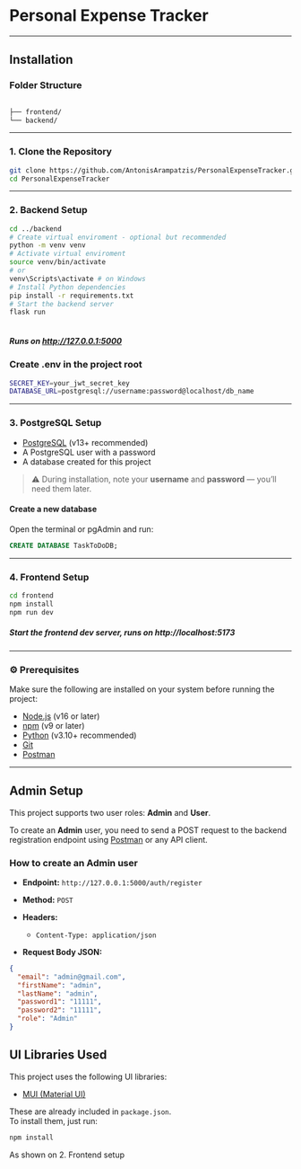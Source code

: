 # Personal Expense Tracker
---
## Installation

### Folder Structure

```bash

├── frontend/ 
└── backend/ 
```

---

### 1. Clone the Repository

```bash
git clone https://github.com/AntonisArampatzis/PersonalExpenseTracker.git
cd PersonalExpenseTracker

```
---

### 2. Backend Setup

```bash
cd ../backend
# Create virtual enviroment - optional but recommended
python -m venv venv         
# Activate virtual enviroment
source venv/bin/activate
# or  
venv\Scripts\activate # on Windows
# Install Python dependencies
pip install -r requirements.txt
# Start the backend server
flask run                   
      
```
##### Runs on http://127.0.0.1:5000

### Create .env in the project root
```bash
SECRET_KEY=your_jwt_secret_key
DATABASE_URL=postgresql://username:password@localhost/db_name
```
---

### 3. PostgreSQL Setup
- [PostgreSQL](https://www.postgresql.org/download/) (v13+ recommended)
- A PostgreSQL user with a password
- A database created for this project
> ⚠️ During installation, note your **username** and **password** — you’ll need them later.

####  Create a new database

Open the terminal or pgAdmin and run:

```sql
CREATE DATABASE TaskToDoDB;
```
---
### 4. Frontend Setup

```bash
cd frontend
npm install        
npm run dev        
```
##### Start the frontend dev server, runs on http://localhost:5173
---

### ⚙️ Prerequisites

Make sure the following are installed on your system before running the project:

- [Node.js](https://nodejs.org/) (v16 or later)
- [npm](https://www.npmjs.com/) (v9 or later)
- [Python](https://www.python.org/) (v3.10+ recommended)
- [Git](https://git-scm.com/)
- [Postman](https://www.postman.com/) 
---

## Admin Setup

This project supports two user roles: **Admin** and **User**.

To create an **Admin** user, you need to send a POST request to the backend registration endpoint using [Postman](https://www.postman.com/) or any API client.

### How to create an Admin user

- **Endpoint:** `http://127.0.0.1:5000/auth/register`  
- **Method:** `POST`  
- **Headers:**  
  - `Content-Type: application/json`

- **Request Body JSON:**

```json
{
  "email": "admin@gmail.com",
  "firstName": "admin",
  "lastName": "admin",
  "password1": "11111",
  "password2": "11111",
  "role": "Admin"
}
```

## UI Libraries Used

This project uses the following UI libraries:

- [MUI (Material UI)](https://mui.com/)

These are already included in `package.json`.  
To install them, just run:

```bash
npm install
```
As shown on 2. Frontend setup


